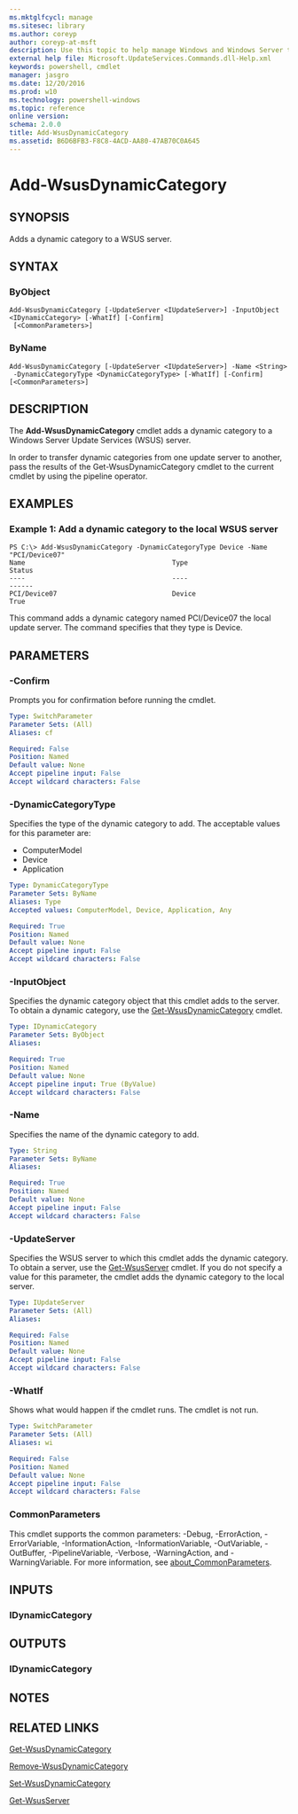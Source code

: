 ```yaml
---
ms.mktglfcycl: manage
ms.sitesec: library
ms.author: coreyp
author: coreyp-at-msft
description: Use this topic to help manage Windows and Windows Server technologies with Windows PowerShell.
external help file: Microsoft.UpdateServices.Commands.dll-Help.xml
keywords: powershell, cmdlet
manager: jasgro
ms.date: 12/20/2016
ms.prod: w10
ms.technology: powershell-windows
ms.topic: reference
online version: 
schema: 2.0.0
title: Add-WsusDynamicCategory
ms.assetid: B6D6BFB3-F8C8-4ACD-AA80-47AB70C0A645
---
```


# Add-WsusDynamicCategory

## SYNOPSIS
Adds a dynamic category to a WSUS server.

## SYNTAX

### ByObject
```
Add-WsusDynamicCategory [-UpdateServer <IUpdateServer>] -InputObject <IDynamicCategory> [-WhatIf] [-Confirm]
 [<CommonParameters>]
```

### ByName
```
Add-WsusDynamicCategory [-UpdateServer <IUpdateServer>] -Name <String>
 -DynamicCategoryType <DynamicCategoryType> [-WhatIf] [-Confirm] [<CommonParameters>]
```

## DESCRIPTION
The **Add-WsusDynamicCategory** cmdlet adds a dynamic category to a Windows Server Update Services (WSUS) server.

In order to transfer dynamic categories from one update server to another, pass the results of the Get-WsusDynamicCategory cmdlet to the current cmdlet by using the pipeline operator.

## EXAMPLES

### Example 1: Add a dynamic category to the local WSUS server
```
PS C:\> Add-WsusDynamicCategory -DynamicCategoryType Device -Name "PCI/Device07" 
Name                                     Type                                     Status
----                                     ----                                     ------
PCI/Device07                             Device                                   True
```

This command adds a dynamic category named PCI/Device07 the local update server.
The command specifies that they type is Device.

## PARAMETERS

### -Confirm
Prompts you for confirmation before running the cmdlet.

```yaml
Type: SwitchParameter
Parameter Sets: (All)
Aliases: cf

Required: False
Position: Named
Default value: None
Accept pipeline input: False
Accept wildcard characters: False
```

### -DynamicCategoryType
Specifies the type of the dynamic category to add.
The acceptable values for this parameter are:

- ComputerModel
- Device
- Application

```yaml
Type: DynamicCategoryType
Parameter Sets: ByName
Aliases: Type
Accepted values: ComputerModel, Device, Application, Any

Required: True
Position: Named
Default value: None
Accept pipeline input: False
Accept wildcard characters: False
```

### -InputObject
Specifies the dynamic category object that this cmdlet adds to the server.
To obtain a dynamic category, use the [Get-WsusDynamicCategory](./Get-WsusDynamicCategory.md) cmdlet.

```yaml
Type: IDynamicCategory
Parameter Sets: ByObject
Aliases: 

Required: True
Position: Named
Default value: None
Accept pipeline input: True (ByValue)
Accept wildcard characters: False
```

### -Name
Specifies the name of the dynamic category to add.

```yaml
Type: String
Parameter Sets: ByName
Aliases: 

Required: True
Position: Named
Default value: None
Accept pipeline input: False
Accept wildcard characters: False
```

### -UpdateServer
Specifies the WSUS server to which this cmdlet adds the dynamic category.
To obtain a server, use the [Get-WsusServer](./Get-WsusServer.md) cmdlet.
If you do not specify a value for this parameter, the cmdlet adds the dynamic category to the local server.

```yaml
Type: IUpdateServer
Parameter Sets: (All)
Aliases: 

Required: False
Position: Named
Default value: None
Accept pipeline input: False
Accept wildcard characters: False
```

### -WhatIf
Shows what would happen if the cmdlet runs. The cmdlet is not run.

```yaml
Type: SwitchParameter
Parameter Sets: (All)
Aliases: wi

Required: False
Position: Named
Default value: None
Accept pipeline input: False
Accept wildcard characters: False
```

### CommonParameters
This cmdlet supports the common parameters: -Debug, -ErrorAction, -ErrorVariable, -InformationAction, -InformationVariable, -OutVariable, -OutBuffer, -PipelineVariable, -Verbose, -WarningAction, and -WarningVariable. For more information, see [about_CommonParameters](http://go.microsoft.com/fwlink/?LinkID=113216).

## INPUTS

### IDynamicCategory

## OUTPUTS

### IDynamicCategory

## NOTES

## RELATED LINKS

[Get-WsusDynamicCategory](./Get-WsusDynamicCategory.md)

[Remove-WsusDynamicCategory](./Remove-WsusDynamicCategory.md)

[Set-WsusDynamicCategory](./Set-WsusDynamicCategory.md)

[Get-WsusServer](./Get-WsusServer.md)

